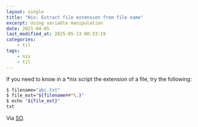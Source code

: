 ```yaml
---
layout: single
title: "Nix: Extract file extension from file name"
excerpt: Using variable manipulation
date: 2021-04-05
last_modified_at: 2025-05-13 00:33:19
categories:
    - til
tags:
    - nix
    - til
---
```


If you need to know in a \*nix script the extension of a file, try the following:

```bash
$ filename="abc.txt"
$ file_ext="${filename##*\.}"
$ echo "${file_ext}"
txt
```

Via [SO](https://web.archive.org/web/*/https://stackoverflow.com/questions/407184/how-to-check-the-extension-of-a-filename-in-a-bash-script/41879583#41879583).
